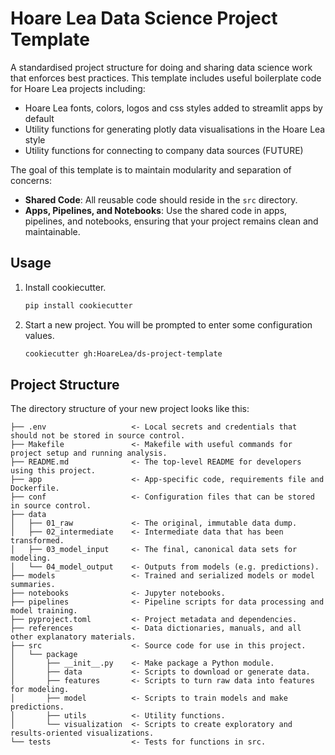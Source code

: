 # Hoare Lea Data Science Project Template
A standardised project structure for doing and sharing data science work that enforces best practices. This template includes useful boilerplate code for Hoare Lea projects including:
* Hoare Lea fonts, colors, logos and css styles added to streamlit apps by default
* Utility functions for generating plotly data visualisations in the Hoare Lea style
* Utility functions for connecting to company data sources (FUTURE)

The goal of this template is to maintain modularity and separation of concerns:
- **Shared Code**: All reusable code should reside in the `src` directory.
- **Apps, Pipelines, and Notebooks**: Use the shared code in apps, pipelines, and notebooks, ensuring that your project remains clean and maintainable.

## Usage
1. Install cookiecutter.
   ```bash
   pip install cookiecutter
   ```
2. Start a new project. You will be prompted to enter some configuration values.
   ```bash
   cookiecutter gh:HoareLea/ds-project-template
   ```

## Project Structure
The directory structure of your new project looks like this:
```
├── .env                   <- Local secrets and credentials that should not be stored in source control.
├── Makefile               <- Makefile with useful commands for project setup and running analysis.
├── README.md              <- The top-level README for developers using this project.
├── app                    <- App-specific code, requirements file and Dockerfile.
├── conf                   <- Configuration files that can be stored in source control.
├── data
│   ├── 01_raw             <- The original, immutable data dump.
│   ├── 02_intermediate    <- Intermediate data that has been transformed.
│   ├── 03_model_input     <- The final, canonical data sets for modeling.
│   └── 04_model_output    <- Outputs from models (e.g. predictions).
├── models                 <- Trained and serialized models or model summaries.
├── notebooks              <- Jupyter notebooks.
├── pipelines              <- Pipeline scripts for data processing and model training.
├── pyproject.toml         <- Project metadata and dependencies.
├── references             <- Data dictionaries, manuals, and all other explanatory materials.
├── src                    <- Source code for use in this project.
│   └── package
│       ├── __init__.py    <- Make package a Python module.
│       ├── data           <- Scripts to download or generate data.
│       ├── features       <- Scripts to turn raw data into features for modeling.
│       ├── model          <- Scripts to train models and make predictions.
│       ├── utils          <- Utility functions.
│       └── visualization  <- Scripts to create exploratory and results-oriented visualizations.
└── tests                  <- Tests for functions in src.
```